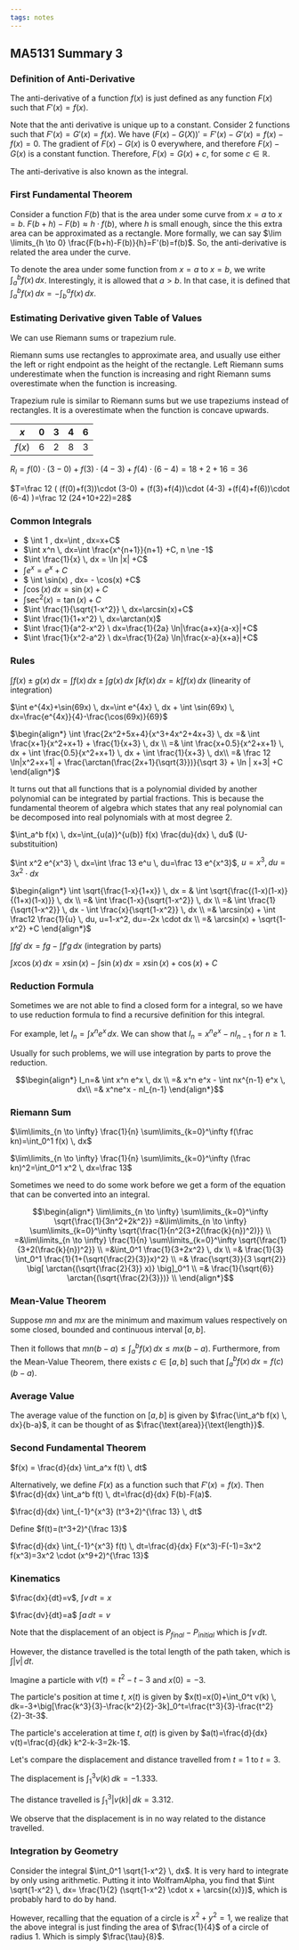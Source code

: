 ```yaml
---
tags: notes
---
```


## MA5131 Summary 3

### Definition of  Anti-Derivative
The anti-derivative of a function $f(x)$ is just defined as any function $F(x)$ such that $F'(x)=f(x)$.

Note that the anti derivative is unique up to a constant. Consider $2$ functions such that $F'(x)=G'(x)=f(x)$. We have $(F(x)-G(X))'=F'(x)-G'(x)=f(x)-f(x)=0$. The gradient of $F(x)-G(x)$ is $0$ everywhere, and therefore $F(x)-G(x)$ is a constant function. Therefore, $F(x)=G(x)+c$, for some $c \in \mathbb{R}$.

The anti-derivative is also known as the integral.

### First Fundamental Theorem
Consider a function $F(b)$ that is the area under some curve from $x=a$ to $x=b$. $F(b+h)-F(b) \approx h \cdot f(b)$, where $h$ is small enough, since the this extra area can be approximated as a rectangle. More formally, we can say $\lim
\limits_{h \to 0} \frac{F(b+h)-F(b)}{h}=F'(b)=f(b)$. So, the anti-derivative is related the area under the curve.

To denote the area under some function from $x=a$ to $x=b$, we write $\int_{a}^{b} f(x) \, dx$. Interestingly, it is allowed that $a>b$. In that case, it is defined that $\int_{a}^{b} f(x) \, dx=-\int_{b}^{a} f(x) \, dx$.

### Estimating Derivative given Table of Values
We can use Riemann sums or trapezium rule.

Riemann sums use rectangles to approximate area, and usually use either the left or right endpoint as the height of the rectangle. Left Riemann sums underestimate when the function is increasing and right Riemann sums overestimate when the function is increasing.

Trapezium rule is similar to Riemann sums but we use trapeziums instead of rectangles. It is a overestimate when the function is concave upwards.

| $x$    | $0$  | $3$  | $4$  | $6$  |
| ------ | ---- | ---- | ---- | ---- |
| $f(x)$ | $6$  | $2$  | $8$  | $3$  |

$R_l=f(0)\cdot (3-0) + f(3) \cdot (4-3) + f(4) \cdot (6-4)=18+2+16=36$

$T=\frac 12 ( (f(0)+f(3))\cdot (3-0) + (f(3)+f(4))\cdot (4-3) +(f(4)+f(6))\cdot (6-4) )=\frac 12 (24+10+22)=28$

### Common Integrals

- $ \int 1 \, dx=\int \, dx=x+C$
- $\int x^n \, dx=\int \frac{x^{n+1}}{n+1} +C, n \ne -1$
-  $\int \frac{1}{x} \, dx = \ln |x| +C$
- $\int e^x=e^x+C$ 
- $ \int \sin(x) \, dx= - \cos(x) +C$
- $\int \cos(x) \, dx=\sin(x)+C$
- $\int \sec^2(x)=\tan(x)+C$
- $\int \frac{1}{\sqrt{1-x^2}} \, dx=\arcsin(x)+C$
- $\int \frac{1}{1+x^2} \, dx=\arctan(x)$
- $\int \frac{1}{a^2-x^2} \ dx=\frac{1}{2a} \ln|\frac{a+x}{a-x}|+C$
- $\int \frac{1}{x^2-a^2} \ dx=\frac{1}{2a} \ln|\frac{x-a}{x+a}|+C$

### Rules

$\int f(x) \pm g(x) \, dx=\int f(x) \, dx \pm \int g(x) \, dx$
$\int kf(x) \, dx=k \int f(x) \, dx$ 
(linearity of integration)

$\int e^{4x}+\sin(69x) \, dx=\int e^{4x} \, dx + \int \sin(69x) \, dx=\frac{e^{4x}}{4}-\frac{\cos(69x)}{69}$

$\begin{align*}
  \int \frac{2x^2+5x+4}{x^3+4x^2+4x+3} \, dx 
=& \int \frac{x+1}{x^2+x+1} + \frac{1}{x+3} \, dx \\
=& \int \frac{x+0.5}{x^2+x+1} \, dx + \int \frac{0.5}{x^2+x+1} \, dx + \int \frac{1}{x+3} \, dx\\
=& \frac 12 \ln|x^2+x+1| + \frac{\arctan(\frac{2x+1}{\sqrt{3}})}{\sqrt 3} + \ln | x+3| +C
\end{align*}$

It turns out that all functions that is a polynomial divided by another polynomial can be integrated by partial fractions. This is because the fundamental theorem of algebra which states that any real polynomial can be decomposed into real polynomials with at most degree $2$.

$\int_a^b f(x) \, dx=\int_{u(a)}^{u(b)} f(x) \frac{du}{dx} \, du$ 
(U-substituition)

$\int x^2 e^{x^3} \, dx=\int \frac 13 e^u \, du=\frac 13 e^{x^3}$,
$u=x^3, du=3x^2 \cdot dx$

$\begin{align*}
 \int \sqrt{\frac{1-x}{1+x}} \, dx 
= & \int \sqrt{\frac{(1-x)(1-x)}{(1+x)(1-x)}} \, dx \\
=& \int \frac{1-x}{\sqrt{1-x^2}} \, dx \\
=& \int \frac{1}{\sqrt{1-x^2}} \, dx - \int \frac{x}{\sqrt{1-x^2}} \, dx \\
=& \arcsin(x) + \int \frac12 \frac{1}{u} \, du, u=1-x^2, du=-2x \cdot dx \\
=& \arcsin(x) + \sqrt{1-x^2} +C
\end{align*}$

$\int fg' \, dx= fg - \int f'g \, dx$ (integration by parts)

$\int x \cos(x) \, dx = x \sin(x) - \int \sin(x) \, dx = x\sin(x) + \cos(x) + C$

### Reduction Formula

Sometimes we are not able to find a closed form for a integral, so we have to use reduction formula to find a recursive definition for this integral.

For example, let $I_n = \int x^n e^x \, dx$. We can show that $I_n=x^ne^x - nI_{n-1}$ for $n \geq 1$.

Usually for such problems, we will use integration by parts to prove the reduction.

$$\begin{align*}
I_n=& \int x^n e^x \, dx \\
=& x^n e^x - \int nx^{n-1} e^x \, dx\\
=& x^ne^x - nI_{n-1}
\end{align*}$$

### Riemann Sum
$\lim\limits_{n \to \infty} \frac{1}{n} \sum\limits_{k=0}^\infty f(\frac kn)=\int_0^1 f(x) \, dx$

$\lim\limits_{n \to \infty} \frac{1}{n} \sum\limits_{k=0}^\infty (\frac kn)^2=\int_0^1 x^2 \, dx=\frac 13$

Sometimes we need to do some work before we get a form of the equation that can be converted into an integral.

$$\begin{align*}
\lim\limits_{n \to \infty} \sum\limits_{k=0}^\infty \sqrt{\frac{1}{3n^2+2k^2}} =&\lim\limits_{n \to \infty} \sum\limits_{k=0}^\infty \sqrt{\frac{1}{n^2(3+2(\frac{k}{n})^2)}} \\
=&\lim\limits_{n \to \infty} \frac{1}{n} \sum\limits_{k=0}^\infty \sqrt{\frac{1}{3+2(\frac{k}{n})^2}} \\
=&\int_0^1 \frac{1}{3+2x^2} \, dx \\
=& \frac{1}{3} \int_0^1 \frac{1}{1+(\sqrt{\frac{2}{3}}x)^2} \\
=& \frac{\sqrt{3}}{3 \sqrt{2}} \big[ \arctan{(\sqrt{\frac{2}{3}} x)} \big]_0^1 \\
=& \frac{1}{\sqrt{6}} \arctan{(\sqrt{\frac{2}{3}})} \\
\end{align*}$$

### Mean-Value Theorem
Suppose $mn$ and $mx$ are the minimum and maximum values respectively on some closed, bounded and continuous interval $[a,b]$.

Then it follows that $mn(b-a) \leq \int_a^b f(x) \, dx \leq mx(b-a)$. Furthermore, from the Mean-Value Theorem, there exists $c\in [a,b]$ such that $\int_a^b f(x) \, dx=f(c)(b-a)$.

### Average Value
The average value of the function on $[a,b]$ is given by $\frac{\int_a^b f(x) \, dx}{b-a}$, it can be thought of as $\frac{\text{area}}{\text{length}}$.

### Second Fundamental Theorem
$f(x) = \frac{d}{dx} \int_a^x f(t) \, dt$

Alternatively, we define $F(x)$ as a function such that $F'(x)=f(x)$. Then $\frac{d}{dx} \int_a^b f(t) \, dt=\frac{d}{dx} F(b)-F(a)$.

$\frac{d}{dx} \int_{-1}^{x^3} (t^3+2)^{\frac 13} \, dt$

Define $f(t)=(t^3+2)^{\frac 13}$

$\frac{d}{dx} \int_{-1}^{x^3} f(t) \, dt=\frac{d}{dx} F(x^3)-F(-1)=3x^2 f(x^3)=3x^2 \cdot (x^9+2)^{\frac 13}$

### Kinematics
$\frac{dx}{dt}=v$, $\int v \, dt=x$

$\frac{dv}{dt}=a$ $\int a \, dt =v$

Note that the displacement of an object is $P_{final}-P_{initial}$ which is $\int v \, dt$.

However, the distance travelled is the total length of the path taken, which is $\int |v| \, dt$.

Imagine a particle with $v(t)=t^2-t-3$ and $x(0)=-3$.

The particle's position at time $t$, $x(t)$ is given by $x(t)=x(0)+\int_0^t v(k) \, dk=-3+\big[\frac{k^3}{3}-\frac{k^2}{2}-3k]_0^t=\frac{t^3}{3}-\frac{t^2}{2}-3t-3$.

The particle's acceleration at time $t$, $a(t)$ is given by $a(t)=\frac{d}{dx} v(t)=\frac{d}{dk} k^2-k-3=2k-1$.

Let's compare the displacement and distance travelled from $t=1$ to $t=3$.

The displacement is $\int_1^3 v(k) \, dk=-1.333$.

The distance travelled is  $\int_1^3 \lvert v(k) \rvert \, dk=3.312$.

We observe that the displacement is in no way related to the distance travelled.

### Integration by Geometry

Consider the integral $\int_0^1 \sqrt{1-x^2} \, dx$. It is very hard to integrate by only using arithmetic. Putting it into WolframAlpha, you find that $\int \sqrt{1-x^2} \, dx= \frac{1}{2} (\sqrt{1-x^2} \cdot x + \arcsin{(x)})$, which is probably hard to do by hand.

However, recalling that the equation of a circle is $x^2+y^2=1$, we realize that the above integral is just finding the area of $\frac{1}{4}$ of a circle of radius $1$. Which is simply $\frac{\tau}{8}$.
